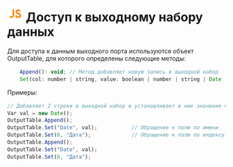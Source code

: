 # ![](../../../media/app/icons/component-18/component-default-55.svg) Доступ к выходному набору данных

Для доступа к данным выходного порта используются объект OutputTable, для которого определены следующие методы:

```javascript
    Append(): void; // Метод добавляет новую запись в выходной набор
    Set(col: number | string, value: boolean | number | string | Date | null | undefined): void; // Метод задает значение заданного поля в записи, добавленной мотодом Append()
```

Примеры:

```javascript
// Добавляет 2 строки в выходной набор и устанавливает в них значения полей
Var val = new Date();
OutputTable.Append();
OutputTable.Set("Date", val);           // Обращение к полю по имени
OutputTable.Set(0, "Дата");             // Обращение к полю по индексу
OutputTable.Append();
OutputTable.Set("Date", val);
OutputTable.Set(0, "Дата");

```